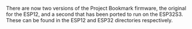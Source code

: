 There are now two versions of the Project Bookmark firmware, the original for the ESP12, and a second that has been ported to run on the ESP32S3.  These can be found in the ESP12 and ESP32 directories respectively.  


